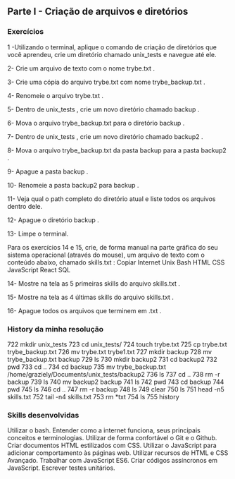 ## Parte I - Criação de arquivos e diretórios

### Exercícios

1 -Utilizando o terminal, aplique o comando de criação de diretórios que você aprendeu, crie um diretório chamado unix_tests e navegue até ele.

2- Crie um arquivo de texto com o nome trybe.txt .

3- Crie uma cópia do arquivo trybe.txt com nome trybe_backup.txt .

4- Renomeie o arquivo trybe.txt .

5- Dentro de unix_tests , crie um novo diretório chamado backup .

6- Mova o arquivo trybe_backup.txt para o diretório backup .

7- Dentro de unix_tests , crie um novo diretório chamado backup2 .

8- Mova o arquivo trybe_backup.txt da pasta backup para a pasta backup2 .

9- Apague a pasta backup .

10- Renomeie a pasta backup2 para backup .

11- Veja qual o path completo do diretório atual e liste todos os arquivos dentro dele.

12- Apague o diretório backup .

13- Limpe o terminal.

Para os exercícios 14 e 15, crie, de forma manual na parte gráfica do seu sistema operacional (através do mouse), um arquivo de texto com o conteúdo abaixo, chamado skills.txt :
Copiar
Internet
Unix
Bash
HTML
CSS
JavaScript
React
SQL

14- Mostre na tela as 5 primeiras skills do arquivo skills.txt .

15- Mostre na tela as 4 últimas skills do arquivo skills.txt .

16- Apague todos os arquivos que terminem em .txt .

### History da minha resolução

  722  mkdir unix_tests
  723  cd unix_tests/
  724  touch trybe.txt
  725  cp trybe.txt trybe_backup.txt
  726  mv trybe.txt trybe1.txt
  727  mkdir backup
  728  mv trybe_backup.txt backup
  729  ls
  730  mkdir backup2
  731  cd backup2
  732  pwd
  733  cd ..
  734  cd backup
  735  mv trybe_backup.txt /home/graziely/Documents/unix_tests/backup2
  736  ls
  737  cd ..
  738  rm -r backup
  739  ls
  740  mv backup2 backup
  741  ls
  742  pwd
  743  cd backup
  744  pwd
  745  ls
  746  cd ..
  747  rm -r backup
  748  ls
  749  clear
  750  ls
  751  head -n5 skills.txt
  752  tail -n4 skills.txt
  753  rm *txt
  754  ls
  755  history


### Skills desenvolvidas
Utilizar o bash.
Entender como a internet funciona, seus principais conceitos e terminologias.
Utilizar de forma confortável o Git e o Github.
Criar documentos HTML estilizados com CSS.
Utilizar o JavaScript para adicionar comportamento às páginas web.
Utilizar recursos de HTML e CSS Avançado.
Trabalhar com JavaScript ES6.
Criar códigos assíncronos em JavaScript.
Escrever testes unitários.

